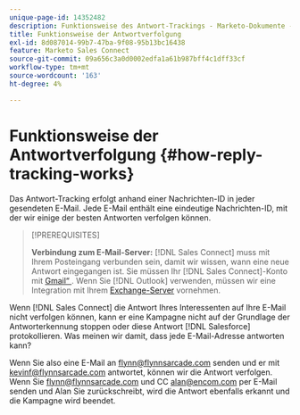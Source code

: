 ```yaml
---
unique-page-id: 14352482
description: Funktionsweise des Antwort-Trackings - Marketo-Dokumente - Produktdokumentation
title: Funktionsweise der Antwortverfolgung
exl-id: 8d087014-99b7-47ba-9f08-95b13bc16438
feature: Marketo Sales Connect
source-git-commit: 09a656c3a0d0002edfa1a61b987bff4c1dff33cf
workflow-type: tm+mt
source-wordcount: '163'
ht-degree: 4%

---
```


# Funktionsweise der Antwortverfolgung {#how-reply-tracking-works}

Das Antwort-Tracking erfolgt anhand einer Nachrichten-ID in jeder gesendeten E-Mail. Jede E-Mail enthält eine eindeutige Nachrichten-ID, mit der wir einige der besten Antworten verfolgen können.

>[!PREREQUISITES]
>
>**Verbindung zum E-Mail-Server:** [!DNL Sales Connect] muss mit Ihrem Posteingang verbunden sein, damit wir wissen, wann eine neue Antwort eingegangen ist. Sie müssen Ihr [!DNL Sales Connect]-Konto mit [Gmail“ ](/help/marketo/product-docs/marketo-sales-connect/email-plugins/gmail/email-connection-for-gmail-users.md). Wenn Sie [!DNL Outlook] verwenden, müssen wir eine Integration mit Ihrem [Exchange-Server](https://toutapp.com/next#settings/exchange_settings) vornehmen.

Wenn [!DNL Sales Connect] die Antwort Ihres Interessenten auf Ihre E-Mail nicht verfolgen können, kann er eine Kampagne nicht auf der Grundlage der Antworterkennung stoppen oder diese Antwort [!DNL Salesforce] protokollieren.  Was meinen wir damit, dass jede E-Mail-Adresse antworten kann?

Wenn Sie also eine E-Mail an <flynn@flynnsarcade.com> senden und er mit <kevinf@flynnsarcade.com> antwortet, können wir die Antwort verfolgen. Wenn Sie <flynn@flynnsarcade.com> und CC <alan@encom.com> per E-Mail senden und Alan Sie zurückschreibt, wird die Antwort ebenfalls erkannt und die Kampagne wird beendet.
